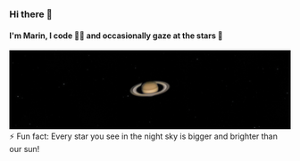 ### Hi there 👋
#### I'm Marin, I code 👨‍💻 and occasionally gaze at the stars 🔭
<img alt="Saturn" src="saturn.jpg" /> <br>
⚡ Fun fact: Every star you see in the night sky is bigger and brighter than our sun!
